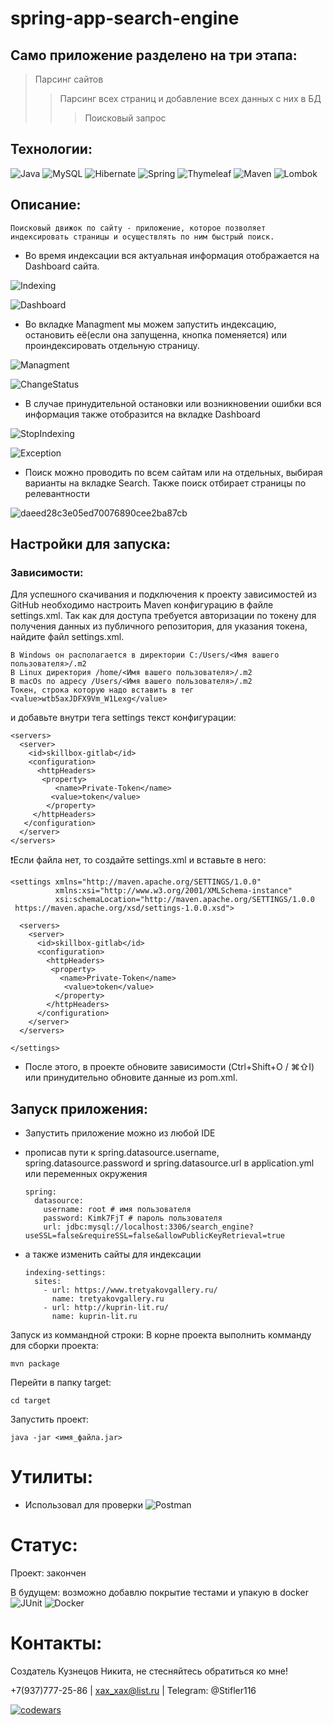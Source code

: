 # spring-app-search-engine

## Само приложение разделено на три этапа:
>Парсинг сайтов
>>Парсинг всех страниц и добавление всех данных с них в БД
>>>Поисковый запрос

## Технологии:

![Java](https://img.shields.io/badge/java_17-%23ED8B00.svg?style=for-the-badge&logo=java&logoColor=white)
![MySQL](https://img.shields.io/badge/mysql-%2300f.svg?style=for-the-badge&logo=mysql&logoColor=white)
![Hibernate](https://img.shields.io/badge/Hibernate-59666C?style=for-the-badge&logo=Hibernate&logoColor=white)
![Spring](https://img.shields.io/badge/spring_boot_2.6.14-%236DB33F.svg?style=for-the-badge&logo=spring&logoColor=white)
![Thymeleaf](https://img.shields.io/badge/-Thymeleaf-brightgreen?style=for-the-badge)
![Maven](https://img.shields.io/badge/-Maven-blue?style=for-the-badge)
![Lombok](https://img.shields.io/badge/-Lombok-red?style=for-the-badge)

## Описание:
    Поисковый движок по сайту - приложение, которое позволяет индексировать страницы и осуществлять по ним быстрый поиск. 

* Во время индексации вся актуальная информация отображается на Dashboard сайта.

![Indexing](https://user-images.githubusercontent.com/125637389/230998777-e16b989a-b30d-4724-a20c-16bbadd9e29a.JPG)

![Dashboard](https://user-images.githubusercontent.com/125637389/230997693-272f82c6-52b3-4f20-a56c-36ca20c43d47.JPG)

* Во вкладке Managment мы можем запустить индексацию, остановить её(если она запущенна, кнопка поменяется) или проиндексировать отдельную страницу.

![Managment](https://user-images.githubusercontent.com/125637389/230999280-102c8bd5-038e-4ea7-9445-28fc1e4fa471.JPG)

![ChangeStatus](https://user-images.githubusercontent.com/125637389/230999289-4935de63-4dcf-48ec-8a1d-e450107e2794.JPG)

* В случае принудительной остановки или возникновении ошибки вся информация также отобразится на вкладке Dashboard

![StopIndexing](https://user-images.githubusercontent.com/125637389/231000114-a76e8a94-1a6c-4a1b-bf17-53311501eea6.JPG)

![Exception](https://user-images.githubusercontent.com/125637389/231000119-d217c91a-c5e2-4dc2-b21f-33ea38ab8a72.JPG)

* Поиск можно проводить по всем сайтам или на отдельных, выбирая варианты на вкладке Search. Также поиск отбирает страницы по релевантности

![daeed28c3e05ed70076890cee2ba87cb](https://user-images.githubusercontent.com/125637389/231004703-3bee0486-478d-43a2-9630-d578ca87e0c0.gif)

## Настройки для запуска:
### Зависимости:
Для успешного скачивания и подключения к проекту зависимостей из GitHub необходимо настроить Maven конфигурацию в файле settings.xml.
Так как для доступа требуется авторизации по токену для получения данных из публичного репозитория, для указания токена, найдите файл settings.xml.

    В Windows он располагается в директории C:/Users/<Имя вашего пользователя>/.m2
    В Linux директория /home/<Имя вашего пользователя>/.m2
    В macOs по адресу /Users/<Имя вашего пользователя>/.m2
    Токен, строка которую надо вставить в тег <value>wtb5axJDFX9Vm_W1Lexg</value> 

и добавьте внутри тега settings текст конфигурации:

    <servers>
      <server>
        <id>skillbox-gitlab</id>
        <configuration>
          <httpHeaders>
           <property>
              <name>Private-Token</name>
             <value>token</value>
            </property>
         </httpHeaders>
       </configuration>
      </server>
    </servers>


❗️Если файла нет, то создайте settings.xml и вставьте в него:

    <settings xmlns="http://maven.apache.org/SETTINGS/1.0.0"
              xmlns:xsi="http://www.w3.org/2001/XMLSchema-instance"
              xsi:schemaLocation="http://maven.apache.org/SETTINGS/1.0.0
     https://maven.apache.org/xsd/settings-1.0.0.xsd">

      <servers>
        <server>
          <id>skillbox-gitlab</id>
          <configuration>
            <httpHeaders>
             <property>
               <name>Private-Token</name>
                <value>token</value>
              </property>
            </httpHeaders>
          </configuration>
        </server>
      </servers>

    </settings>

* После этого, в проекте обновите зависимости (Ctrl+Shift+O / ⌘⇧I) или принудительно обновите данные из pom.xml.

## Запуск приложения:
* Запустить приложение можно из любой IDE
* прописав пути к spring.datasource.username, spring.datasource.password и spring.datasource.url в application.yml или переменных окружения

      spring:
        datasource:
          username: root # имя пользователя
          password: Kimk7FjT # пароль пользователя
          url: jdbc:mysql://localhost:3306/search_engine?useSSL=false&requireSSL=false&allowPublicKeyRetrieval=true
          
* а также изменить сайты для индексации

      indexing-settings:
        sites:
          - url: https://www.tretyakovgallery.ru/
            name: tretyakovgallery.ru
          - url: http://kuprin-lit.ru/
            name: kuprin-lit.ru
    
Запуск из коммандной строки:
В корне проекта выполнить комманду для сборки проекта:
    
    mvn package
    
Перейти в папку target:
   
    cd target
    
Запустить проект:
    
    java -jar <имя_файла.jar>

# Утилиты:
* Использовал для проверки ![Postman](https://img.shields.io/badge/Postman-FF6C37?style=for-the-micro&logo=postman&logoColor=white)

# Статус:
Проект: закончен

В будущем: возможно добавлю покрытие тестами  и упакую в docker ![JUnit](https://img.shields.io/badge/-JUnit-success) ![Docker](https://img.shields.io/badge/-Docker-9cf)

# Контакты:
Создатель Кузнецов Никита, не стесняйтесь обратиться ко мне!

+7(937)777-25-86 | xax_xax@list.ru | Telegram: @Stifler116 

[![codewars](https://www.codewars.com/users/Kamenolom/badges/small)](https://www.codewars.com/users/Kamenolom)
